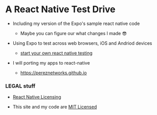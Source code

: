 # A React Native Test Drive

- Including my version of the Expo's sample react native code 
  - Maybe you can figure our what changes I made 😎

- Using Expo to test across web browsers, iOS and Andriod devices 
   - [start your own react native testing](https://reactnative.dev/docs/environment-setup)

- I will porting my apps to react-native 
    - https://pereznetworks.github.io

### LEGAL stuff
  - [React Native Licensing](https://github.com/facebook/react-native?tab=readme-ov-file#-license) 
  
  - This site and my code are [MIT Licensed](./LICENSE)
